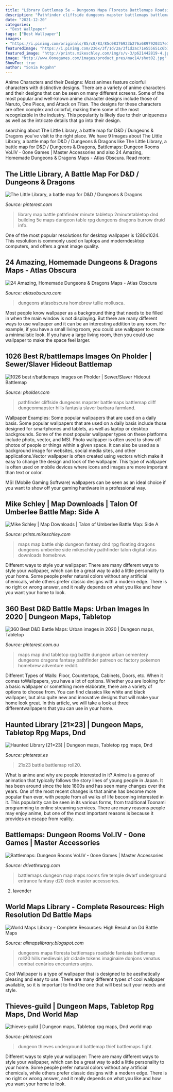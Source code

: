 ```yaml
---
title: "Library Battlemap 5e ~ Dungeons Mapa Floresta Battlemaps Roadside Fantasia Battlemap Roll20 Hills Medievais Jdr Cidade Tokens Imaginaire Donjons Venatus Combat Cenários Encounters Anjos"
description: "Pathfinder cliffside dungeons mapster battlemaps battlemap cliff dungeonmapster hills fantasia slaver barbara farmland"
date: "2021-12-20"
categories:
- "Best Wallpaper"
tags: ["Best Wallpaper"]
images:
- "https://i.pinimg.com/originals/85/c0/83/85c08376923b276a6897920317e18212.jpg"
featuredImage: "https://i.pinimg.com/236x/3f/1d/2a/3f1d2ac71e555651c6b7cce2bfa8befc.jpg"
featured_image: "http://prints.mikeschley.com/img/s/v-3/p621442819-4.jpg"
image: "http://www.0onegames.com/images/product_pres/mac14/shot02.jpg"
ShowToc: true
author: "Sonia Rogahn"
---
```



Anime Characters and their Designs: Most animes feature colorful characters with distinctive designs.
There are a variety of anime characters and their designs that can be seen on many different screens. Some of the most popular and well-known anime character designs include those of Naruto, One Piece, and Attack on Titan. The designs for these characters are often complex and colorful, making them some of the most recognizable in the industry. This popularity is likely due to their uniqueness as well as the intricate details that go into their design.

	

		
searching about The Little Library, a battle map for D&amp;D / Dungeons &amp; Dragons you've visit to the right place. We have 9 Images about The Little Library, a battle map for D&amp;D / Dungeons &amp; Dragons like The Little Library, a battle map for D&amp;D / Dungeons &amp; Dragons, Battlemaps: Dungeon Rooms Vol.IV - 0one Games | Master Accessories and also 24 Amazing, Homemade Dungeons &amp; Dragons Maps - Atlas Obscura. Read more:
		
    
## The Little Library, A Battle Map For D&amp;D / Dungeons &amp; Dragons

<img loading=lazy src="https://i.pinimg.com/736x/bf/27/0b/bf270b72138d640208db65f41aee11c5.jpg" onerror="this.onerror=null;this.src='https://tse1.mm.bing.net/th?id=OIP.RhmSKe25CAPIWc0Z6YZk7wHaFI&amp;pid=15.1';" alt="The Little Library, a battle map for D&amp;D / Dungeons &amp; Dragons">

_Source: pinterest.com_

>library map battle pathfinder minute tabletop 2minutetabletop dnd building 5e maps dungeon table rpg dungeons dragons burrow druid info. 

	

One of the most popular resolutions for desktop wallpaper is 1280x1024. This resolution is commonly used on laptops and moderndesktop computers, and offers a great image quality.

    
## 24 Amazing, Homemade Dungeons &amp; Dragons Maps - Atlas Obscura

<img loading=lazy src="https://assets.atlasobscura.com/article_images/lg/60922/image.jpg" onerror="this.onerror=null;this.src='https://tse2.mm.bing.net/th?id=OIP.t0b-XmSIEl_FIkyaIVN1gwHaFj&amp;pid=15.1';" alt="24 Amazing, Homemade Dungeons &amp; Dragons Maps - Atlas Obscura">

_Source: atlasobscura.com_

>dungeons atlasobscura homebrew tullie mollusca. 

	

Most people know wallpaper as a background thing that needs to be filled in when the main window is not displaying. But there are many different ways to use wallpaper and it can be an interesting addition to any room. For example, if you have a small living room, you could use wallpaper to create a minimalistic look. If you have a large living room, then you could use wallpaper to make the space feel larger.

    
## 1026 Best R/battlemaps Images On Pholder | Sewer/Slaver Hideout Battlemap

<img loading=lazy src="https://i.redd.it/amevtqk2j8c01.jpg" onerror="this.onerror=null;this.src='https://tse3.mm.bing.net/th?id=OIP.LBQKUA95lkNiw2xlt7QkzgHaFu&amp;pid=15.1';" alt="1026 best r/battlemaps images on Pholder | Sewer/Slaver Hideout Battlemap">

_Source: pholder.com_

>pathfinder cliffside dungeons mapster battlemaps battlemap cliff dungeonmapster hills fantasia slaver barbara farmland. 

	

Wallpaper Examples: Some popular wallpapers that are used on a daily basis.
Some popular wallpapers that are used on a daily basis include those designed for smartphones and tablets, as well as laptop or desktop backgrounds. Some of the most popular wallpaper types on these platforms include photo, vector, and MSI. 
Photo wallpaper is often used to show off photos of people or things within a given space. It can also be used as a background image for websites, social media sites, and other applications.Vector wallpaper is often created using vectors which make it easy to change the design and look of the wallpaper. This type of wallpaper is often used on mobile devices where icons and images are more important than text or color. 

MSI (Mobile Gaming Software) wallpapers can be seen as an ideal choice if you want to show off your gaming hardware in a professional way.

    
## Mike Schley | Map Downloads | Talon Of Umberlee Battle Map: Side A

<img loading=lazy src="http://prints.mikeschley.com/img/s/v-3/p621442819-4.jpg" onerror="this.onerror=null;this.src='https://tse2.mm.bing.net/th?id=OIP.9hl4GeSRG0VHaij7iFNAfAAAAA&amp;pid=15.1';" alt="Mike Schley | Map Downloads | Talon of Umberlee Battle Map: Side A">

_Source: prints.mikeschley.com_

>maps map battle ship dungeon fantasy dnd rpg floating dragons dungeons umberlee side mikeschley pathfinder talon digital lotus downloads homebrew. 

	

Different ways to style your wallpaper:
There are many different ways to style your wallpaper, which can be a great way to add a little personality to your home. Some people prefer natural colors without any artificial chemicals, while others prefer classic designs with a modern edge. There is no right or wrong answer, and it really depends on what you like and how you want your home to look.

    
## 360 Best D&amp;D Battle Maps: Urban Images In 2020 | Dungeon Maps, Tabletop

<img loading=lazy src="https://i.pinimg.com/236x/3f/1d/2a/3f1d2ac71e555651c6b7cce2bfa8befc.jpg" onerror="this.onerror=null;this.src='https://tse3.mm.bing.net/th?id=OIP.6fDefL-QxbLcuIOuzPlDIwAAAA&amp;pid=15.1';" alt="360 Best D&amp;D Battle Maps: Urban images in 2020 | Dungeon maps, Tabletop">

_Source: pinterest.com.au_

>maps map dnd tabletop rpg battle dungeon urban cementery dungeons dragons fantasy pathfinder patreon oc factory pokemon homebrew adventure reddit. 

	

Different Types of Walls: Floor, Countertops, Cabinets, Doors, etc.
When it comes toWallpapers, you have a lot of options. Whether you are looking for a basic wallpaper or something more elaborate, there are a variety of options to choose from. You can find classics like white and black wallpaper, but also quite new and innovative designs that will make your home look great. In this article, we will take a look at three differentwallpapers that you can use in your home.

    
## Haunted Library [21×23] | Dungeon Maps, Tabletop Rpg Maps, Dnd

<img loading=lazy src="https://i.pinimg.com/originals/85/c0/83/85c08376923b276a6897920317e18212.jpg" onerror="this.onerror=null;this.src='https://tse2.mm.bing.net/th?id=OIP.oIbMV04eqkUnpAuuXM8F6QHaIH&amp;pid=15.1';" alt="Haunted Library [21×23] | Dungeon maps, Tabletop rpg maps, Dnd">

_Source: pinterest.es_

>21x23 battle battlemap roll20. 

	

What is anime and why are people interested in it?
Anime is a genre of animation that typically follows the story lines of young people in Japan. It has been around since the late 1800s and has seen many changes over the years. One of the most recent changes is that anime has become more popular than ever, with people from all walks of life becoming interested in it. This popularity can be seen in its various forms, from traditional Toonami programming to online streaming services. There are many reasons people may enjoy anime, but one of the most important reasons is because it provides an escape from reality.

    
## Battlemaps: Dungeon Rooms Vol.IV - 0one Games | Master Accessories

<img loading=lazy src="http://www.0onegames.com/images/product_pres/mac14/shot02.jpg" onerror="this.onerror=null;this.src='https://tse1.mm.bing.net/th?id=OIP.BaDiXGinCsbCWy6RMv-k7AHaEy&amp;pid=15.1';" alt="Battlemaps: Dungeon Rooms Vol.IV - 0one Games | Master Accessories">

_Source: drivethrurpg.com_

>battlemaps dungeon map maps rooms fire temple dwarf underground entrance fantasy d20 dock master accessories. 

	

2. lavender 

    
## World Maps Library - Complete Resources: High Resolution Dd Battle Maps

<img loading=lazy src="https://i.pinimg.com/originals/6e/18/8c/6e188cb8121daed345551f5db4bbbb22.jpg" onerror="this.onerror=null;this.src='https://tse1.mm.bing.net/th?id=OIP.G6eGsANl3eoJJyM1gthMtgHaJ3&amp;pid=15.1';" alt="World Maps Library - Complete Resources: High Resolution Dd Battle Maps">

_Source: allmapslibrary.blogspot.com_

>dungeons mapa floresta battlemaps roadside fantasia battlemap roll20 hills medievais jdr cidade tokens imaginaire donjons venatus combat cenários encounters anjos. 

	

Cool Wallpaper is a type of wallpaper that is designed to be aesthetically pleasing and easy to use. There are many different types of cool wallpaper available, so it is important to find the one that will best suit your needs and style.

    
## Thieves-guild | Dungeon Maps, Tabletop Rpg Maps, Dnd World Map

<img loading=lazy src="https://i.pinimg.com/originals/e5/ec/39/e5ec394cbb610b7dc99b45b1fa02f061.png" onerror="this.onerror=null;this.src='https://tse1.mm.bing.net/th?id=OIP.J16c8iUtFtBU7D_xgmjbjgHaHa&amp;pid=15.1';" alt="thieves-guild | Dungeon maps, Tabletop rpg maps, Dnd world map">

_Source: pinterest.com_

>dungeon thieves underground battlemap thief battlemaps fight. 

	

Different ways to style your wallpaper:
There are many different ways to style your wallpaper, which can be a great way to add a little personality to your home. Some people prefer natural colors without any artificial chemicals, while others prefer classic designs with a modern edge. There is no right or wrong answer, and it really depends on what you like and how you want your home to look.

